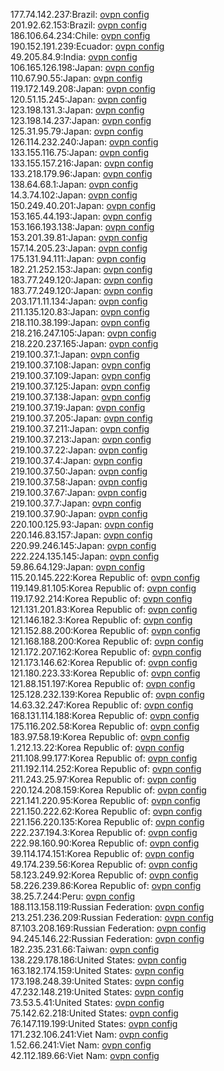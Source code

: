 177.74.142.237:Brazil: [ovpn config](vpn/177_74_142_237.ovpn)  
201.92.62.153:Brazil: [ovpn config](vpn/201_92_62_153.ovpn)  
186.106.64.234:Chile: [ovpn config](vpn/186_106_64_234.ovpn)  
190.152.191.239:Ecuador: [ovpn config](vpn/190_152_191_239.ovpn)  
49.205.84.9:India: [ovpn config](vpn/49_205_84_9.ovpn)  
106.165.126.198:Japan: [ovpn config](vpn/106_165_126_198.ovpn)  
110.67.90.55:Japan: [ovpn config](vpn/110_67_90_55.ovpn)  
119.172.149.208:Japan: [ovpn config](vpn/119_172_149_208.ovpn)  
120.51.15.245:Japan: [ovpn config](vpn/120_51_15_245.ovpn)  
123.198.131.3:Japan: [ovpn config](vpn/123_198_131_3.ovpn)  
123.198.14.237:Japan: [ovpn config](vpn/123_198_14_237.ovpn)  
125.31.95.79:Japan: [ovpn config](vpn/125_31_95_79.ovpn)  
126.114.232.240:Japan: [ovpn config](vpn/126_114_232_240.ovpn)  
133.155.116.75:Japan: [ovpn config](vpn/133_155_116_75.ovpn)  
133.155.157.216:Japan: [ovpn config](vpn/133_155_157_216.ovpn)  
133.218.179.96:Japan: [ovpn config](vpn/133_218_179_96.ovpn)  
138.64.68.1:Japan: [ovpn config](vpn/138_64_68_1.ovpn)  
14.3.74.102:Japan: [ovpn config](vpn/14_3_74_102.ovpn)  
150.249.40.201:Japan: [ovpn config](vpn/150_249_40_201.ovpn)  
153.165.44.193:Japan: [ovpn config](vpn/153_165_44_193.ovpn)  
153.166.193.138:Japan: [ovpn config](vpn/153_166_193_138.ovpn)  
153.201.39.81:Japan: [ovpn config](vpn/153_201_39_81.ovpn)  
157.14.205.23:Japan: [ovpn config](vpn/157_14_205_23.ovpn)  
175.131.94.111:Japan: [ovpn config](vpn/175_131_94_111.ovpn)  
182.21.252.153:Japan: [ovpn config](vpn/182_21_252_153.ovpn)  
183.77.249.120:Japan: [ovpn config](vpn/183_77_249_120.ovpn)  
183.77.249.120:Japan: [ovpn config](vpn/183_77_249_120.ovpn)  
203.171.11.134:Japan: [ovpn config](vpn/203_171_11_134.ovpn)  
211.135.120.83:Japan: [ovpn config](vpn/211_135_120_83.ovpn)  
218.110.38.199:Japan: [ovpn config](vpn/218_110_38_199.ovpn)  
218.216.247.105:Japan: [ovpn config](vpn/218_216_247_105.ovpn)  
218.220.237.165:Japan: [ovpn config](vpn/218_220_237_165.ovpn)  
219.100.37.1:Japan: [ovpn config](vpn/219_100_37_1.ovpn)  
219.100.37.108:Japan: [ovpn config](vpn/219_100_37_108.ovpn)  
219.100.37.109:Japan: [ovpn config](vpn/219_100_37_109.ovpn)  
219.100.37.125:Japan: [ovpn config](vpn/219_100_37_125.ovpn)  
219.100.37.138:Japan: [ovpn config](vpn/219_100_37_138.ovpn)  
219.100.37.19:Japan: [ovpn config](vpn/219_100_37_19.ovpn)  
219.100.37.205:Japan: [ovpn config](vpn/219_100_37_205.ovpn)  
219.100.37.211:Japan: [ovpn config](vpn/219_100_37_211.ovpn)  
219.100.37.213:Japan: [ovpn config](vpn/219_100_37_213.ovpn)  
219.100.37.22:Japan: [ovpn config](vpn/219_100_37_22.ovpn)  
219.100.37.4:Japan: [ovpn config](vpn/219_100_37_4.ovpn)  
219.100.37.50:Japan: [ovpn config](vpn/219_100_37_50.ovpn)  
219.100.37.58:Japan: [ovpn config](vpn/219_100_37_58.ovpn)  
219.100.37.67:Japan: [ovpn config](vpn/219_100_37_67.ovpn)  
219.100.37.7:Japan: [ovpn config](vpn/219_100_37_7.ovpn)  
219.100.37.90:Japan: [ovpn config](vpn/219_100_37_90.ovpn)  
220.100.125.93:Japan: [ovpn config](vpn/220_100_125_93.ovpn)  
220.146.83.157:Japan: [ovpn config](vpn/220_146_83_157.ovpn)  
220.99.246.145:Japan: [ovpn config](vpn/220_99_246_145.ovpn)  
222.224.135.145:Japan: [ovpn config](vpn/222_224_135_145.ovpn)  
59.86.64.129:Japan: [ovpn config](vpn/59_86_64_129.ovpn)  
115.20.145.222:Korea Republic of: [ovpn config](vpn/115_20_145_222.ovpn)  
119.149.81.105:Korea Republic of: [ovpn config](vpn/119_149_81_105.ovpn)  
119.17.92.214:Korea Republic of: [ovpn config](vpn/119_17_92_214.ovpn)  
121.131.201.83:Korea Republic of: [ovpn config](vpn/121_131_201_83.ovpn)  
121.146.182.3:Korea Republic of: [ovpn config](vpn/121_146_182_3.ovpn)  
121.152.88.200:Korea Republic of: [ovpn config](vpn/121_152_88_200.ovpn)  
121.168.188.200:Korea Republic of: [ovpn config](vpn/121_168_188_200.ovpn)  
121.172.207.162:Korea Republic of: [ovpn config](vpn/121_172_207_162.ovpn)  
121.173.146.62:Korea Republic of: [ovpn config](vpn/121_173_146_62.ovpn)  
121.180.223.33:Korea Republic of: [ovpn config](vpn/121_180_223_33.ovpn)  
121.88.151.197:Korea Republic of: [ovpn config](vpn/121_88_151_197.ovpn)  
125.128.232.139:Korea Republic of: [ovpn config](vpn/125_128_232_139.ovpn)  
14.63.32.247:Korea Republic of: [ovpn config](vpn/14_63_32_247.ovpn)  
168.131.114.188:Korea Republic of: [ovpn config](vpn/168_131_114_188.ovpn)  
175.116.202.58:Korea Republic of: [ovpn config](vpn/175_116_202_58.ovpn)  
183.97.58.19:Korea Republic of: [ovpn config](vpn/183_97_58_19.ovpn)  
1.212.13.22:Korea Republic of: [ovpn config](vpn/1_212_13_22.ovpn)  
211.108.99.177:Korea Republic of: [ovpn config](vpn/211_108_99_177.ovpn)  
211.192.114.252:Korea Republic of: [ovpn config](vpn/211_192_114_252.ovpn)  
211.243.25.97:Korea Republic of: [ovpn config](vpn/211_243_25_97.ovpn)  
220.124.208.159:Korea Republic of: [ovpn config](vpn/220_124_208_159.ovpn)  
221.141.220.95:Korea Republic of: [ovpn config](vpn/221_141_220_95.ovpn)  
221.150.222.62:Korea Republic of: [ovpn config](vpn/221_150_222_62.ovpn)  
221.156.220.135:Korea Republic of: [ovpn config](vpn/221_156_220_135.ovpn)  
222.237.194.3:Korea Republic of: [ovpn config](vpn/222_237_194_3.ovpn)  
222.98.160.90:Korea Republic of: [ovpn config](vpn/222_98_160_90.ovpn)  
39.114.174.151:Korea Republic of: [ovpn config](vpn/39_114_174_151.ovpn)  
49.174.239.56:Korea Republic of: [ovpn config](vpn/49_174_239_56.ovpn)  
58.123.249.92:Korea Republic of: [ovpn config](vpn/58_123_249_92.ovpn)  
58.226.239.86:Korea Republic of: [ovpn config](vpn/58_226_239_86.ovpn)  
38.25.7.244:Peru: [ovpn config](vpn/38_25_7_244.ovpn)  
188.113.158.119:Russian Federation: [ovpn config](vpn/188_113_158_119.ovpn)  
213.251.236.209:Russian Federation: [ovpn config](vpn/213_251_236_209.ovpn)  
87.103.208.169:Russian Federation: [ovpn config](vpn/87_103_208_169.ovpn)  
94.245.146.22:Russian Federation: [ovpn config](vpn/94_245_146_22.ovpn)  
182.235.231.66:Taiwan: [ovpn config](vpn/182_235_231_66.ovpn)  
138.229.178.186:United States: [ovpn config](vpn/138_229_178_186.ovpn)  
163.182.174.159:United States: [ovpn config](vpn/163_182_174_159.ovpn)  
173.198.248.39:United States: [ovpn config](vpn/173_198_248_39.ovpn)  
47.232.148.219:United States: [ovpn config](vpn/47_232_148_219.ovpn)  
73.53.5.41:United States: [ovpn config](vpn/73_53_5_41.ovpn)  
75.142.62.218:United States: [ovpn config](vpn/75_142_62_218.ovpn)  
76.147.119.199:United States: [ovpn config](vpn/76_147_119_199.ovpn)  
171.232.106.241:Viet Nam: [ovpn config](vpn/171_232_106_241.ovpn)  
1.52.66.241:Viet Nam: [ovpn config](vpn/1_52_66_241.ovpn)  
42.112.189.66:Viet Nam: [ovpn config](vpn/42_112_189_66.ovpn)  
